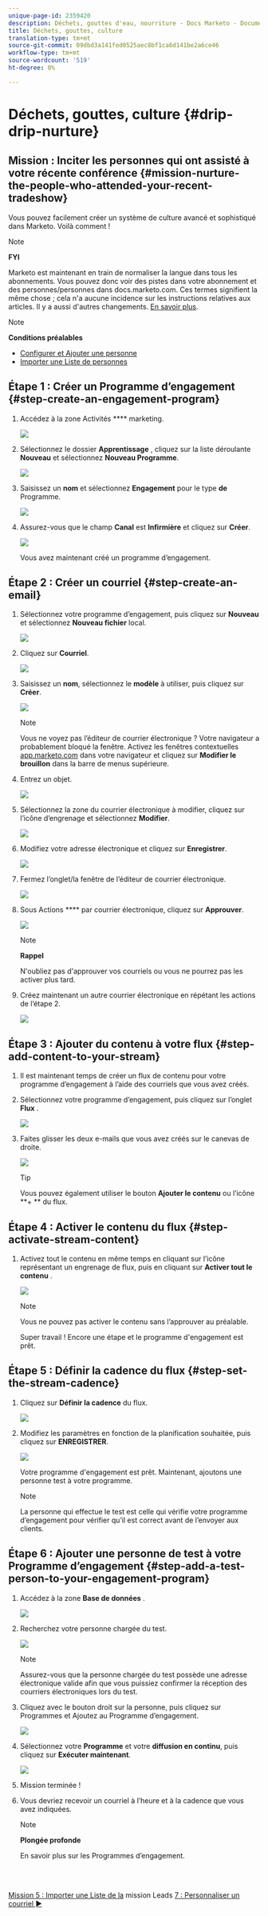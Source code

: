 ```yaml
---
unique-page-id: 2359420
description: Déchets, gouttes d'eau, nourriture - Docs Marketo - Documentation sur le produit
title: Déchets, gouttes, culture
translation-type: tm+mt
source-git-commit: 09dbd3a141fed0525aec8bf1ca6d141be2a6ce46
workflow-type: tm+mt
source-wordcount: '519'
ht-degree: 0%

---
```



# Déchets, gouttes, culture {#drip-drip-nurture}

## Mission : Inciter les personnes qui ont assisté à votre récente conférence {#mission-nurture-the-people-who-attended-your-recent-tradeshow}

Vous pouvez facilement créer un système de culture avancé et sophistiqué dans Marketo. Voilà comment !

>[!NOTE]
>
>**FYI**
>
>Marketo est maintenant en train de normaliser la langue dans tous les abonnements. Vous pouvez donc voir des pistes dans votre abonnement et des personnes/personnes dans docs.marketo.com. Ces termes signifient la même chose ; cela n&#39;a aucune incidence sur les instructions relatives aux articles. Il y a aussi d&#39;autres changements. [En savoir plus](http://docs.marketo.com/display/DOCS/Updates+to+Marketo+Terminology).

>[!NOTE]
>
>**Conditions préalables**
>
>* [Configurer et Ajouter une personne](get-set-up-and-add-a-person.md)
>* [Importer une Liste de personnes](import-a-list-of-people.md)

>



## Étape 1 : Créer un Programme d’engagement {#step-create-an-engagement-program}

1. Accédez à la zone Activités **** marketing.

   ![](assets/one-3.png)

1. Sélectionnez le dossier **Apprentissage** , cliquez sur la liste déroulante **Nouveau** et sélectionnez **Nouveau Programme**.

   ![](assets/two-4.png)

1. Saisissez un **nom** et sélectionnez **Engagement** pour le type **de** Programme.

   ![](assets/three-3.png)

1. Assurez-vous que le champ **Canal** est **Infirmière** et cliquez sur **Créer**.

   ![](assets/four-2.png)

   Vous avez maintenant créé un programme d’engagement.

## Étape 2 : Créer un courriel {#step-create-an-email}

1. Sélectionnez votre programme d’engagement, puis cliquez sur **Nouveau** et sélectionnez **Nouveau fichier** local.

   ![](assets/five-3.png)

1. Cliquez sur **Courriel**.

   ![](assets/six-3.png)

1. Saisissez un **nom**, sélectionnez le **modèle** à utiliser, puis cliquez sur **Créer**.

   ![](assets/seven-4.png)

   >[!NOTE]
   >
   >Vous ne voyez pas l’éditeur de courrier électronique ? Votre navigateur a probablement bloqué la fenêtre. Activez les fenêtres contextuelles [app.marketo.com](http://app.marketo.com) dans votre navigateur et cliquez sur **Modifier le brouillon** dans la barre de menus supérieure.

1. Entrez un objet.

   ![](assets/eight-2.png)

1. Sélectionnez la zone du courrier électronique à modifier, cliquez sur l’icône d’engrenage et sélectionnez **Modifier**.

   ![](assets/nine-1.png)

1. Modifiez votre adresse électronique et cliquez sur **Enregistrer**.

   ![](assets/ten-3.png)

1. Fermez l’onglet/la fenêtre de l’éditeur de courrier électronique.

   ![](assets/eleven-3.png)

1. Sous Actions **** par courrier électronique, cliquez sur **Approuver**.

   ![](assets/twelve-2.png)

   >[!NOTE]
   >
   >**Rappel**
   >
   >
   >N&#39;oubliez pas d&#39;approuver vos courriels ou vous ne pourrez pas les activer plus tard.

1. Créez maintenant un autre courrier électronique en répétant les actions de l’étape 2.

   ![](assets/thirteen-2.png)

## Étape 3 : Ajouter du contenu à votre flux {#step-add-content-to-your-stream}

1. Il est maintenant temps de créer un flux de contenu pour votre programme d’engagement à l’aide des courriels que vous avez créés.
1. Sélectionnez votre programme d’engagement, puis cliquez sur l’onglet **Flux** .

   ![](assets/fourteen-2.png)

1. Faites glisser les deux e-mails que vous avez créés sur le canevas de droite.

   ![](assets/fifteen-2.png)

   >[!TIP]
   >
   >Vous pouvez également utiliser le bouton **Ajouter le contenu** ou l’icône **+ ** du flux.

## Étape 4 : Activer le contenu du flux {#step-activate-stream-content}

1. Activez tout le contenu en même temps en cliquant sur l’icône représentant un engrenage de flux, puis en cliquant sur **Activer tout le contenu** .

   ![](assets/image2014-9-24-12-3a48-3a28.png)

   >[!NOTE]
   >
   >Vous ne pouvez pas activer le contenu sans l’approuver au préalable.

   Super travail ! Encore une étape et le programme d&#39;engagement est prêt.

## Étape 5 : Définir la cadence du flux {#step-set-the-stream-cadence}

1. Cliquez sur **Définir la cadence** du flux.

   ![](assets/seventeen.png)

1. Modifiez les paramètres en fonction de la planification souhaitée, puis cliquez sur **ENREGISTRER**.

   ![](assets/image2014-9-24-12-3a49-3a5.png)

   Votre programme d&#39;engagement est prêt. Maintenant, ajoutons une personne test à votre programme.

   >[!NOTE]
   >
   >La personne qui effectue le test est celle qui vérifie votre programme d’engagement pour vérifier qu’il est correct avant de l’envoyer aux clients.

## Étape 6 : Ajouter une personne de test à votre Programme d’engagement {#step-add-a-test-person-to-your-engagement-program}

1. Accédez à la zone **Base de données** .

   ![](assets/nineteen-1.png)

1. Recherchez votre personne chargée du test.

   ![](assets/twenty-1.png)

   >[!NOTE]
   >
   >Assurez-vous que la personne chargée du test possède une adresse électronique valide afin que vous puissiez confirmer la réception des courriers électroniques lors du test.

1. Cliquez avec le bouton droit sur la personne, puis cliquez sur Programmes et Ajoutez au Programme d’engagement.

   ![](assets/twenty-one.png)

1. Sélectionnez votre **Programme** et votre **diffusion en continu**, puis cliquez sur **Exécuter maintenant**.

   ![](assets/twenty-two.png)

1. Mission terminée !
1. Vous devriez recevoir un courriel à l’heure et à la cadence que vous avez indiquées.

   >[!NOTE]
   >
   >**Plongée profonde**
   >
   >
   >En savoir plus sur les Programmes [](http://docs.marketo.com/display/docs/drip+nurturing)d’engagement.

<br> 

[Mission 5 : Importer une Liste de la](import-a-list-of-people.md) mission Leads [7 : Personnaliser un courriel ►](personalize-an-email.md)